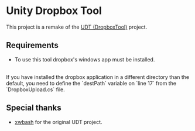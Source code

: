 # Unity Dropbox Tool
This project is a remake of the [UDT (DropboxTool)](https://github.com/xwbash/UDT/tree/main/DropboxTool) project.

## Requirements
* To use this tool dropbox's windows app must be installed.

<br>
If you have installed the dropbox application in a different directory than the default, you need to define the `destPath` variable on `line 17` from the `DropboxUpload.cs` file.

## Special thanks
* [xwbash](https://github.com/xwbash) for the original UDT project.